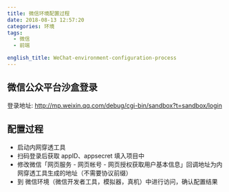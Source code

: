 ```yaml
---
title: 微信环境配置过程
date: 2018-08-13 12:57:20
categories: 环境
tags:
  - 微信
  - 前端

english_title: WeChat-environment-configuration-process
---
```


## 微信公众平台沙盒登录
登录地址: <http://mp.weixin.qq.com/debug/cgi-bin/sandbox?t=sandbox/login>

## 配置过程

- 启动内网穿透工具
- 扫码登录后获取 appID、appsecret 填入项目中
- 修改微信「网页服务 - 网页帐号 - 网页授权获取用户基本信息」回调地址为内网穿透工具生成的地址（不需要协议前缀）
- 到 微信环境（微信开发者工具，模拟器，真机）中进行访问，确认配置结果
